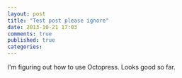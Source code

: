 ```yaml
---
layout: post
title: "Test post please ignore"
date: 2013-10-21 17:03
comments: true
published: true
categories: 
---
```


I'm figuring out how to use Octopress. Looks good so far.